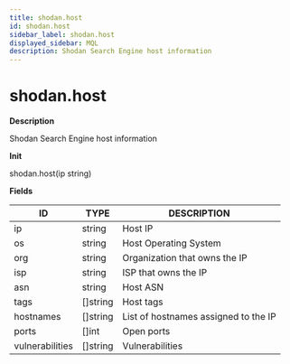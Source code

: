 ```yaml
---
title: shodan.host
id: shodan.host
sidebar_label: shodan.host
displayed_sidebar: MQL
description: Shodan Search Engine host information
---
```


# shodan.host

**Description**

Shodan Search Engine host information

**Init**

shodan.host(ip string)

**Fields**

| ID              | TYPE             | DESCRIPTION                          |
| --------------- | ---------------- | ------------------------------------ |
| ip              | string           | Host IP                              |
| os              | string           | Host Operating System                |
| org             | string           | Organization that owns the IP        |
| isp             | string           | ISP that owns the IP                 |
| asn             | string           | Host ASN                             |
| tags            | &#91;&#93;string | Host tags                            |
| hostnames       | &#91;&#93;string | List of hostnames assigned to the IP |
| ports           | &#91;&#93;int    | Open ports                           |
| vulnerabilities | &#91;&#93;string | Vulnerabilities                      |
